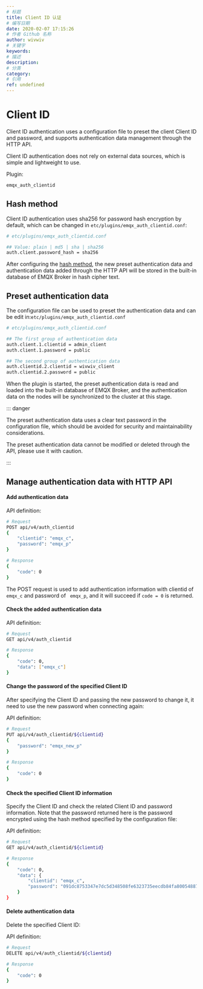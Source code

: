 ```yaml
---
# 标题
title: Client ID 认证
# 编写日期
date: 2020-02-07 17:15:26
# 作者 Github 名称
author: wivwiv
# 关键字
keywords:
# 描述
description:
# 分类
category: 
# 引用
ref: undefined
---
```


# Client ID

Client ID authentication uses a configuration file to preset the client Client ID and password, and supports authentication data management through the HTTP API.

Client ID authentication does not rely on external data sources, which is simple and lightweight to use.

Plugin:

```bash
emqx_auth_clientid
```



## Hash method

Client ID authentication uses sha256 for password hash encryption by default, which can be changed in `etc/plugins/emqx_auth_clientid.conf`:

```bash
# etc/plugins/emqx_auth_clientid.conf

## Value: plain | md5 | sha | sha256 
auth.client.password_hash = sha256
```

After configuring the [hash method](./auth.md#password-salting-rules-and-hash-methods), the new preset authentication data and authentication data added through the HTTP API will be stored in the built-in database of EMQX Broker in hash cipher text.



## Preset authentication data

The configuration file can be used to preset the authentication data and can be edit in:`etc/plugins/emqx_auth_clientid.conf`

```bash
# etc/plugins/emqx_auth_clientid.conf

## The first group of authentication data
auth.client.1.clientid = admin_client
auth.client.1.password = public

## The second group of authentication data
auth.clientid.2.clientid = wivwiv_client
auth.clientid.2.password = public
```

When the plugin is started, the preset authentication data is read and loaded into the built-in database of EMQX Broker, and the authentication data on the nodes will be synchronized to the cluster at this stage.

<!-- TODO 补充加载规则 -->

::: danger 

The preset authentication data uses a clear text password in the configuration file, which should be avoided for security and maintainability considerations.

The preset authentication data cannot be modified or deleted through the API, please use it with caution.

:::



## Manage authentication data with HTTP API

#### Add authentication data

API definition:

```bash
# Request
POST api/v4/auth_clientid
{
    "clientid": "emqx_c",
    "password": "emqx_p"
}

# Response
{
    "code": 0
}
```

The POST request is used to add authentication information with clientid of `emqx_c` and password of ` emqx_p`, and  it will succeed if `code = 0` is returned.



#### Check the added authentication data

API definition:

```bash
# Request
GET api/v4/auth_clientid

# Response
{
    "code": 0,
    "data": ["emqx_c"]
}
```



#### Change the password of the specified Client ID

After specifying the Client ID and passing the new password to change it, it need to use the new password when connecting again:

API definition:

```bash
# Request
PUT api/v4/auth_clientid/${clientid}
{
    "password": "emqx_new_p"
}

# Response
{
    "code": 0
}
```



#### Check the specified Client ID information

Specify the Client ID and check the related Client ID and password information. Note that the password returned here is the password encrypted using the hash method specified by the configuration file:

API definition:

```bash
# Request
GET api/v4/auth_clientid/${clientid}

# Response
{
    "code": 0,
    "data": {
        "clientid": "emqx_c",
        "password": "091dc8753347e7dc5d348508fe6323735eecdb84fa800548870158117af8a0c0"
    }
}
```




#### Delete authentication data

Delete the specified Client ID:

API definition:

```bash
# Request
DELETE api/v4/auth_clientid/${clientid}

# Response
{
    "code": 0
}
```
